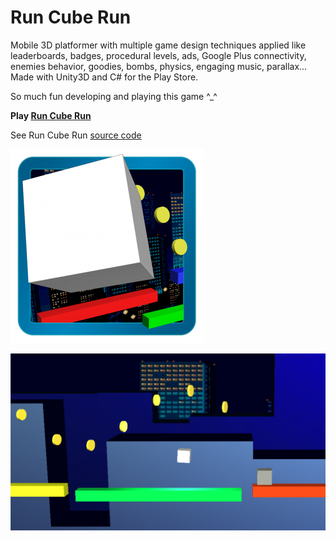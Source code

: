 # Run Cube Run

Mobile 3D platformer with multiple game design techniques applied like leaderboards, badges, procedural levels, ads, Google Plus connectivity, enemies behavior, goodies, bombs, physics, engaging music, parallax... Made with Unity3D and C# for the Play Store.

So much fun developing and playing this game ^\_^


**Play [Run Cube Run](https://play.google.com/store/apps/details?id=com.mindcookin.cuberunner)**

See Run Cube Run [source code](https://github.com/MindCookin/Runner)

![icon](icon.png)

![Run Cube Run screenshot](screenshot04.jpg)
